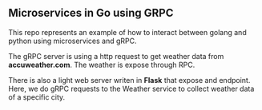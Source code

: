 ## Microservices in Go using GRPC 

This repo represents an example of how to interact between golang and python using microservices and gRPC.

The gRPC server is using a http request to get weather data from <b>accuweather.com</b>. The weather is expose through RPC.

There is also a light web server writen in <b>Flask</b> that expose and endpoint. Here, we do gRPC requests to the Weather service to collect weather data of a specific city.

